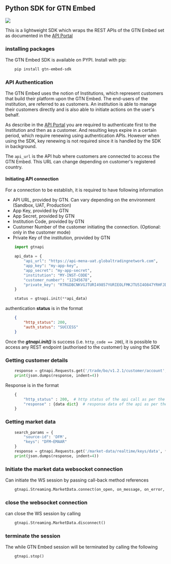 ## Python SDK for GTN Embed
<img src="https://img.shields.io/badge/Python-3.10 -- 3.12-green"/>

This is a lightweight SDK which wraps the REST APIs of the GTN Embed set as documented in the [API Portal](https://developer.globaltradingnetwork.com/rest-api-reference)

### installing packages
The GTN Embed SDK is available on PYPI. Install with pip:<br>
```bash
    pip install gtn-embed-sdk
```

### API Authentication
The GTN Embed uses the notion of Institutions, which represent customers that build their platform upon the GTN Embed. 
The end-users of the institution, are referred to as customers. 
An institution is able to manage their customers directly and is also able to initiate actions on the user's behalf.

As describe in the [API Portal](https://developer.globaltradingnetwork.com/rest-api-reference) you are required to authenticate
first to the Institution and then as a customer. And resulting keys expire in a certain period, which require
renewing using authentication APIs. However when using the SDK, key renewing is not required since it is 
handled by the SDK in background.

The <code>api_url</code> is the API hub where customers are connected to access the GTN Embed. This URL can change depending on 
customer's registered country.

#### Initiating API connection
For a connection to be establish, it is required to have following information
  * API URL, provided by GTN. Can vary depending on the environment (Sandbox, UAT, Production)
  * App Key, provided by GTN
  * App Secret, provided by GTN
  * Institution Code, provided by GTN
  * Customer Number of the customer initiating the connection. (Optional: only in the customer mode)
  * Private Key of the institution, provided by GTN

```python
    import gtnapi

    api_data = {
        "api_url": "https://api-mena-uat.globaltradingnetwork.com",
        "app_key": "my-app-key",
        "app_secret": "my-app-secret",
        "institution": "MY-INST-CODE",
        "customer_number": "12345678",
        "private_key": "RTRGDBCNKVGJTURI49857YURIEOLFMKJTU5I4O847YRHFJDKDKVFLKTUEJFHRU"
    }

    status = gtnapi.init(**api_data)
```

authentication **status** is in the format
```json
    {
        "http_status": 200, 
        "auth_status": "SUCCESS"
    }
```
Once the _**gtnapi.init()**_ is success (i.e. <code>http_code == 200</code>), it is possible to access any REST endpoint (authorised to the customer) by using the SDK

### Getting customer details
```python
    response = gtnapi.Requests.get('/trade/bo/v1.2.1/customer/account', customerNumber="12345678")
    print(json.dumps(response, indent=4))
```
Response is in the format
```python
    {
        "http_status" : 200,  # http status of the api call as per the API documentation
        "response" : {data dict}  # response data of the api as per the API documentation
    }
```
### Getting market data
```python
    search_params = {
        "source-id": 'DFM',
        "keys": "DFM~EMAAR"
    }
    response = gtnapi.Requests.get('/market-data/realtime/keys/data', **search_params)
    print(json.dumps(response, indent=4))
``````
### Initiate the market data websocket connection
Can initiate the WS session by passing call-back method references 
```python
    gtnapi.Streaming.MarketData.connect(on_open, on_message, on_error, on_close)
```
### close the websocket connection
can close the WS session by calling
```python
    gtnapi.Streaming.MarketData.disconnect()
```
### terminate the session
The while GTN Embed session will be terminated by calling the following
```python
    gtnapi.stop()
```